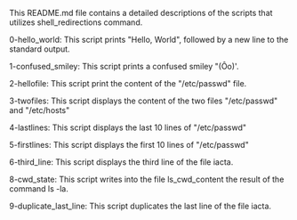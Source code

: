This README.md file contains a detailed descriptions of the scripts that utilizes shell_redirections command.

  0-hello_world: This script prints "Hello, World", followed by a new line to the standard output.

  1-confused_smiley: This script prints a confused smiley "(Ôo)'.

  2-hellofile: This script print the content of the "/etc/passwd" file.

  3-twofiles: This script displays the content of the two files "/etc/passwd" and "/etc/hosts"

  4-lastlines: This script displays the last 10 lines of "/etc/passwd"

  5-firstlines: This script displays the first 10 lines of "/etc/passwd"

  6-third_line: This script displays the third line of the file iacta.

  8-cwd_state: This script writes into the file ls_cwd_content the result of the command ls -la.

  9-duplicate_last_line: This script duplicates the last line of the file iacta.

  
